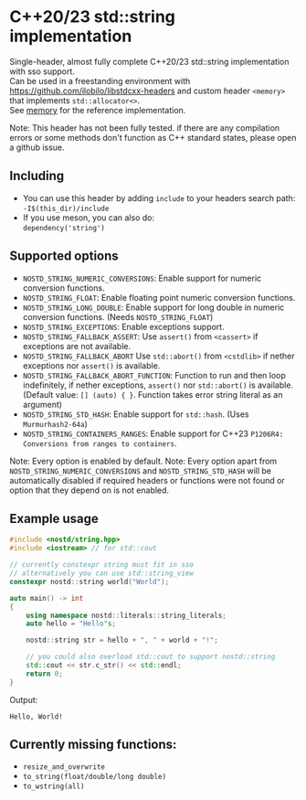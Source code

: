 # C++20/23 std::string implementation
Single-header, almost fully complete C++20/23 std::string implementation with sso support.\
Can be used in a freestanding environment with https://github.com/ilobilo/libstdcxx-headers and custom header ``<memory>`` that implements ``std::allocator<>``.\
See [memory](memory) for the reference implementation.

Note: This header has not been fully tested. if there are any compilation errors or some methods don't function as C++ standard states, please open a github issue.

## Including
* You can use this header by adding ``include`` to your headers search path:\
``-I$(this_dir)/include``
* If you use meson, you can also do:\
``dependency('string')``

## Supported options
* ``NOSTD_STRING_NUMERIC_CONVERSIONS``: Enable support for numeric conversion functions.
* ``NOSTD_STRING_FLOAT``: Enable floating point numeric conversion functions.
* ``NOSTD_STRING_LONG_DOUBLE``: Enable support for long double in numeric conversion functions. (Needs ``NOSTD_STRING_FLOAT``)
* ``NOSTD_STRING_EXCEPTIONS``: Enable exceptions support.
* ``NOSTD_STRING_FALLBACK_ASSERT``: Use ``assert()`` from ``<cassert>`` if exceptions are not available.
* ``NOSTD_STRING_FALLBACK_ABORT`` Use ``std::abort()`` from ``<cstdlib>`` if nether exceptions nor ``assert()`` is available.
* ``NOSTD_STRING_FALLBACK_ABORT_FUNCTION``: Function to run and then loop indefinitely, if nether exceptions, ``assert()`` nor ``std::abort()`` is available. (Default value: ``[] (auto) { }``. Function takes error string literal as an argument)
* ``NOSTD_STRING_STD_HASH``: Enable support for ``std::hash``. (Uses ``Murmurhash2-64a``)
* ``NOSTD_STRING_CONTAINERS_RANGES``: Enable support for C++23 ``P1206R4: Conversions from ranges to containers``.

Note: Every option is enabled by default.
Note: Every option apart from ``NOSTD_STRING_NUMERIC_CONVERSIONS`` and ``NOSTD_STRING_STD_HASH`` will be automatically disabled if required headers or functions were not found or option that they depend on is not enabled.

## Example usage
```cpp
#include <nostd/string.hpp>
#include <iostream> // for std::cout

// currently constexpr string must fit in sso
// alternatively you can use std::string_view
constexpr nostd::string world("World");

auto main() -> int
{
    using namespace nostd::literals::string_literals;
    auto hello = "Hello"s;

    nostd::string str = hello + ", " + world + "!";

    // you could also overload std::cout to support nostd::string
    std::cout << str.c_str() << std::endl;
    return 0;
}
```
Output:
```
Hello, World!
```

## Currently missing functions:
* ``resize_and_overwrite``
* ``to_string(float/double/long double)``
* ``to_wstring(all)``